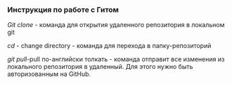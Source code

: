 ### Инструкция по работе с Гитом
*Git clone* - команда для открытия удаленного репозитория в локальном git

*cd* - change directory - команда для перехода в папку-репозиторий

*git pull*-pull по-английски толкать - команда отправит все изменения из локального репозитория в удаленный. Для этого нужно быть авторизованным на GitHub.